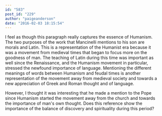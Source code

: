 ```yaml
---
id: "583"
post_id: "229"
author: "paigeanderson"
date: "2016-02-03 18:15:54"
---
```

I feel as though this paragraph really captures the essence of Humanism. The two purposes of the work that Mancinelli mentions to his son are morals and Latin. This is a representation of the Humanist era because it was a movement from medieval times that began to focus more on the goodness of man. The teaching of Latin during this time was important as well since the Renaissance, and the Humanism movement in particular, stressed the newfound importance of language. Mentioning the different meanings of words between Humanism and feudal times is another representation of the movement away from medieval society and towards a new appreciation of Greek and Roman thought and of language. 




However, I thought it was interesting that he made a mention to the Pope since Humanism started the movement away from the church and towards the importance of man's own thought. Does this reference show the importance of the balance of discovery and spirituality during this period?
